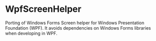 WpfScreenHelper
===============

Porting of Windows Forms Screen helper for Windows Presentation Foundation (WPF). It avoids dependencies on Windows Forms libraries when developing in WPF.

